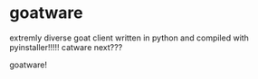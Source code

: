 # goatware
extremly diverse goat client written in python and compiled with pyinstaller!!!!! catware next???

goatware!
